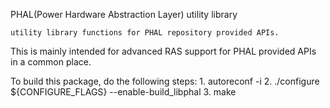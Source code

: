 PHAL(Power Hardware Abstraction Layer) utility library

	utility library functions for PHAL repository provided APIs.
This is mainly intended for advanced RAS support for PHAL provided APIs
in a common place.

To build this package, do the following steps:
	1. autoreconf -i
	2. ./configure ${CONFIGURE_FLAGS} --enable-build_libphal
	3. make 
